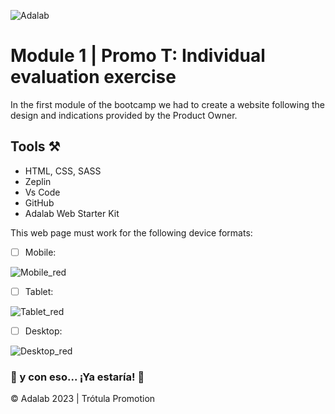 ![Adalab](https://beta.adalab.es/resources/images/adalab-logo-155x61-bg-white.png)

# Module 1 | Promo T: Individual evaluation exercise

In the first module of the bootcamp we had to create a website following the design and indications provided by the Product Owner. 

## Tools ⚒️

- HTML, CSS, SASS
- Zeplin
- Vs Code
- GitHub
- Adalab Web Starter Kit

This web page must work for the following device formats:

- [ ] Mobile:

![Mobile_red](https://github.com/Adalab/modulo-1-evaluacion-final-silviaparadag/assets/130361802/b23e9041-1eaf-4fdb-803f-14e838f3a518)

- [ ] Tablet:

![Tablet_red](https://github.com/Adalab/modulo-1-evaluacion-final-silviaparadag/assets/130361802/f68fb909-7109-4fca-9b0b-d7c80c0b03d9)

- [ ] Desktop:

![Desktop_red](https://github.com/Adalab/modulo-1-evaluacion-final-silviaparadag/assets/130361802/886d285a-08ef-4d65-9b0e-16ce004c6301)


   ### 💫 y con eso... ¡Ya estaría! 💫

© Adalab 2023 | Trótula Promotion
